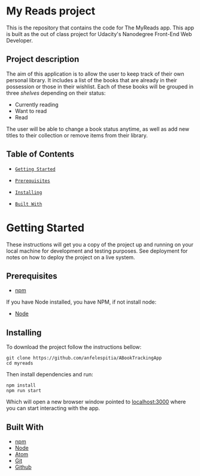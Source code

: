 # My Reads project
This is the repository that contains the code for The MyReads app. This app is built as the out of class project for Udacity's Nanodegree Front-End Web Developer. 

## Project description

The aim of this application is to allow the user to keep track of their own personal library. It includes a list of the books that are already in their possession or those in their wishlist. Each of these books will be grouped in three _shelves_ depending on their status:

* Currently reading
* Want to read
* Read

The user will be able to change a book status anytime, as well as add new titles to their collection or remove items from their library.


## Table of Contents

* [`Getting Started`](#GettingStarted)

* [`Prerequisites`](#Prerequisites)

* [`Installing`](#Installing)

* [`Built With`](#BuiltWith)


# Getting Started
These instructions will get you a copy of the project up and running on your local machine for development and testing purposes. See deployment for notes on how to deploy the project on a live system.

## Prerequisites
* [npm](https://www.npmjs.com/)

If you have Node installed, you have NPM, if not install node:

* [Node](https://nodejs.org/en/)
## Installing
To download the project follow the instructions bellow:

```
git clone https://github.com/anfelespitia/ABookTrackingApp
cd myreads
```

Then install dependencies and run:

```
npm install
npm run start
```
Which will open a new browser window pointed to [localhost:3000](http://localhost:3000/) where you can start interacting with the app.

## Built With
* [npm](https://www.npmjs.com/)
* [Node](https://nodejs.org/en/)
* [Atom](https://atom.io/)
* [Git](https://git-scm.com/)
* [Github](https://github.com/)

